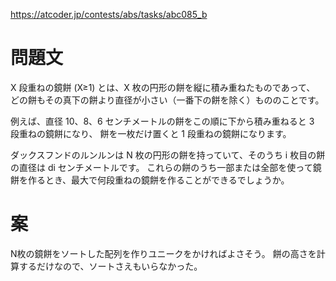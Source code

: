 https://atcoder.jp/contests/abs/tasks/abc085_b

# 問題文
X 段重ねの鏡餅 (X≥1) とは、X 枚の円形の餅を縦に積み重ねたものであって、
どの餅もその真下の餅より直径が小さい（一番下の餅を除く）もののことです。

例えば、直径 10、8、6 センチメートルの餅をこの順に下から積み重ねると 3 段重ねの鏡餅になり、
餅を一枚だけ置くと 1 段重ねの鏡餅になります。

ダックスフンドのルンルンは N 枚の円形の餅を持っていて、そのうち i 枚目の餅の直径は di センチメートルです。
これらの餅のうち一部または全部を使って鏡餅を作るとき、最大で何段重ねの鏡餅を作ることができるでしょうか。

# 案
N枚の鏡餅をソートした配列を作りユニークをかければよさそう。
餅の高さを計算するだけなので、ソートさえもいらなかった。
